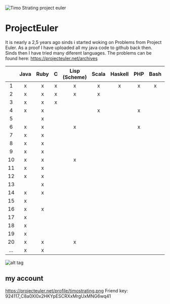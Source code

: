 ![Timo Strating project euler](https://projecteuler.net/profile/timostrating.png)

# ProjectEuler
It is nearly a 2,5 years ago sinds i started woking on Problems from Project Euler.
As a proof I have uploaded all my java code to github back then.
Sinds then I have tried many diferent languages.
The problems can be found here:  https://projecteuler.net/archives


|       | Java | Ruby | C   | Lisp (Scheme) | Scala | Haskell | PHP | Bash | PL/SQL | Mathematica |
| :---: | :-:  | :-:  | :-: | :-:           | :-:   | :-:     | :-: | :-:  | :-:    | :-:         |
|     1 | x    | x    | x   | x             | x     | x       | x   | x    | x      | x           |
|     2 | x    | x    | x   | x             | x     |         |     |      | x      | x           |
|     3 | x    | x    | x   |               |       |         |     |      | x      |             |
|     4 | x    | x    |     |               | x     |         | x   |      |        |             |
|     5 |      | x    |     |               |       |         |     |      |        |             |
|     6 | x    | x    |     | x             |       |         | x   |      |        |             |
|     7 | x    | x    |     |               |       |         |     |      |        | x           |
|     8 | x    | x    |     |               |       |         |     |      |        |             |
|     9 | x    | x    |     |               |       |         |     |      |        |             |
|    10 | x    | x    |     | x             |       |         |     |      |        |             |
|    11 | x    | x    |     |               |       |         |     |      |        |             |
|    12 | x    | x    |     |               |       |         |     |      |        |             |
|    13 |      | x    |     |               |       |         |     |      |        |             |
|    14 | x    | x    |     |               |       |         |     |      |        |             |
|    15 | x    |      |     |               |       |         |     |      |        |             |
|    16 | x    | x    |     |               |       |         |     |      |        |             |
|    17 | x    |      |     |               |       |         |     |      |        |             |
|    18 | x    |      |     |               |       |         |     |      |        |             |
|    19 | x    |      |     |               |       |         |     |      |        |             |
|    20 | x    | x    |     | x             |       |         |     |      |        |             |
|   ... | x    | x    |     |               |       |         |     |      |        |             |

![alt tag](https://raw.githubusercontent.com/timostrating/ProjectEuler/master/ProjectEuler-Dashboard.png)

## my account 
https://projecteuler.net/profile/timostrating.png
Friend key: 924117_C8a0Xl0x2HKYpESCRXxMrgUxMNG6wq41
